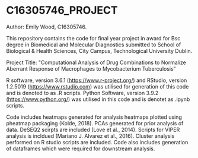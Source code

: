 # C16305746_PROJECT
Author: Emily Wood, C16305746. 


This repository contains the code for final year project in award for Bsc degree in Biomedical and Molecular Diagnostics submitted to School of Biological & Health Sciences, City Campus, Technological University Dublin.


Project Title: 
"Computational Analysis of Drug Combinations to Normalize Aberrant Response of Macrophages to Mycobacterium Tuberculosis"


R software, version 3.6.1 (https://www.r-project.org/) and RStudio, version 1.2.5019 (https://www.rstudio.com) was utilised for generation of this code and is denoted to as .R scripts.
Python Software, version 3.9.2 (https://www.python.org/) was utilised in this code and is denotet as .ipynb scripts.

Code includes heatmaps generated for analysis heatmaps plotted using pheatmap packaging (Kolde, 2018). PCAs generated for prior analysis of data. DeSEQ2 scirpts are included (Love et al., 2014).  Scripts for VIPER analysis is incldued (Mariano J. Alvarez et al., 2016). Cluster analysis performed on R studio scripts are included. Code also includes generation of dataframes which were required for downstream analysis. 

